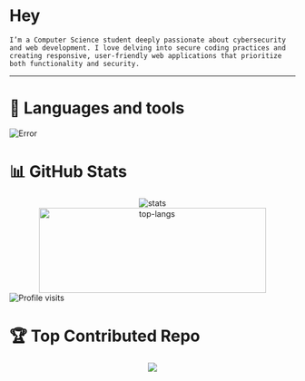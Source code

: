 # Hey

`I’m a Computer Science student deeply passionate about cybersecurity and web development. I love delving into secure coding practices and creating responsive, user-friendly web applications that prioritize both functionality and security.`

---




# 🧰 Languages and tools

<img src="https://skillicons.dev/icons?i=python,java,spring,git,linux,html,css,react,javascript,nodejs,mysql,angular&perline=12" alt="Error"/>
<br />



# 📊 GitHub Stats
<div align="center">
  <img src="https://github-readme-stats.vercel.app/api?username=sreekarthik07&show_icons=true&locale=en&theme=tokyonight&border_color=0d1117&border_radius=10" alt="stats" " />
</div>
<div align="center">
  <img src="https://github-readme-stats.vercel.app/api/top-langs?username=sreekarthik07&show_icons=true&locale=en&layout=compact&theme=tokyonight&border_color=0d1117&border_radius=10&langs_count=8&exclude_repo=machine-learning-diaries,Learn-cv" alt="top-langs" width="400" height="150" />
</div>
  <img align="center" src="https://komarev.com/ghpvc/?username=sreekarthik07" alt="Profile visits">

</div> 

# 🏆 Top Contributed Repo
<div align="center">
  <img align = "center" src="https://github-contributor-stats.vercel.app/api?username=sreekarthik07&limit=5&theme=dark&combine_all_yearly_contributions=true">
</div>









